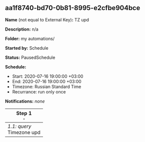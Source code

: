 ## aa1f8740-bd70-0b81-8995-e2cfbe904bce

**Name** (not equal to External Key)**:** TZ upd

**Description:** n/a

**Folder:** my automations/

**Started by:** Schedule

**Status:** PausedSchedule

**Schedule:**

* Start: 2020-07-16 19:00:00 +03:00
* End: 2020-07-16 19:00:00 +03:00
* Timezone: Russian Standard Time
* Recurrance: run only once

**Notifications:** _none_


| Step 1<br>_<small>-</small>_ |
| --- |
| _1.1: query_<br>Timezone upd |
